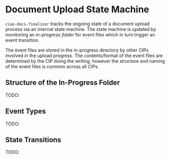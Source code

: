 # Document Upload State Machine

`ciao-docs-finalizer` tracks the ongoing state of a document upload process via an internal state machine. The state machine is updated by monitoring an *in-progress folder* for event files which in turn trigger an event transition.

The event files are stored in the in-progress directory by other CIPs involved in the upload progress. The contents/format of the event files are determined by the CIP doing the writing, however the structure and naming of the event files is common across all CIPs.

## Structure of the In-Progress Folder 
TODO:


## Event Types
TODO:

## State Transitions
TODO:

